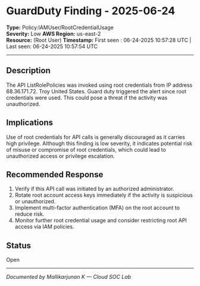 # GuardDuty Finding - 2025-06-24

**Type:** Policy:IAMUser/RootCredentialUsage  
**Severity:** Low 
**AWS Region:** us-east-2  
**Resource:**  (Root User)
**Timestamp:** First seen : 06-24-2025 10:57:28 UTC | Last seen: 06-24-2025 10:57:54 UTC

---

## Description  
The API ListRolePolicies was invoked using root credentials from IP address 68.36.171.72. Troy United States. Guard duty triggered the alert since root credentials were used. This could pose a threat if the activity was unauthorized.


## Implications  
Use of root credentials for API calls is generally discouraged as it carries high privilege. Although this finding is low severity, it indicates potential risk of misuse or compromise of root credentials, which could lead to unauthorized access or privilege escalation.

## Recommended Response  
1. Verify if this API call was initiated by an authorized administrator.  
2. Rotate root account access keys immediately if the activity is suspicious or unauthorized.  
3. Implement multi-factor authentication (MFA) on the root account to reduce risk.  
4. Monitor further root credential usage and consider restricting root API access via IAM policies.  

## Status  
Open

---

*Documented by Mallikarjunan K — Cloud SOC Lab*
